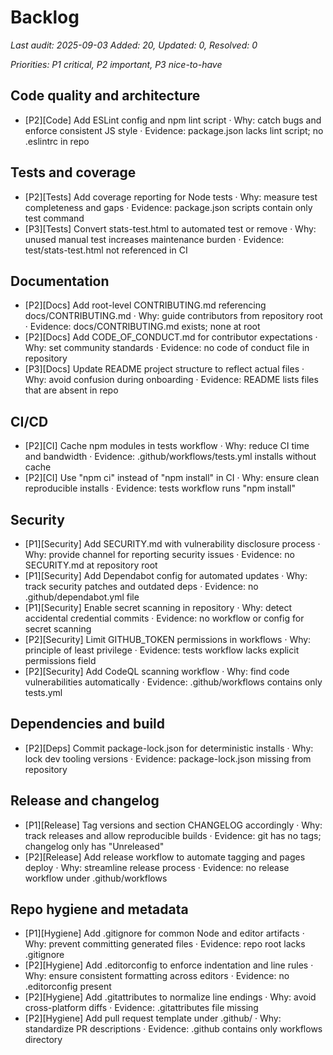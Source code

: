 # Backlog

_Last audit: 2025-09-03_
_Added: 20, Updated: 0, Resolved: 0_

_Priorities: P1 critical, P2 important, P3 nice-to-have_

## Code quality and architecture
- [P2][Code] Add ESLint config and npm lint script
  · Why: catch bugs and enforce consistent JS style
  · Evidence: package.json lacks lint script; no .eslintrc in repo

## Tests and coverage
- [P2][Tests] Add coverage reporting for Node tests
  · Why: measure test completeness and gaps
  · Evidence: package.json scripts contain only test command
- [P3][Tests] Convert stats-test.html to automated test or remove
  · Why: unused manual test increases maintenance burden
  · Evidence: test/stats-test.html not referenced in CI

## Documentation
- [P2][Docs] Add root-level CONTRIBUTING.md referencing docs/CONTRIBUTING.md
  · Why: guide contributors from repository root
  · Evidence: docs/CONTRIBUTING.md exists; none at root
- [P2][Docs] Add CODE_OF_CONDUCT.md for contributor expectations
  · Why: set community standards
  · Evidence: no code of conduct file in repository
- [P3][Docs] Update README project structure to reflect actual files
  · Why: avoid confusion during onboarding
  · Evidence: README lists files that are absent in repo

## CI/CD
- [P2][CI] Cache npm modules in tests workflow
  · Why: reduce CI time and bandwidth
  · Evidence: .github/workflows/tests.yml installs without cache
- [P2][CI] Use "npm ci" instead of "npm install" in CI
  · Why: ensure clean reproducible installs
  · Evidence: tests workflow runs "npm install"

## Security
- [P1][Security] Add SECURITY.md with vulnerability disclosure process
  · Why: provide channel for reporting security issues
  · Evidence: no SECURITY.md at repository root
- [P1][Security] Add Dependabot config for automated updates
  · Why: track security patches and outdated deps
  · Evidence: no .github/dependabot.yml file
- [P1][Security] Enable secret scanning in repository
  · Why: detect accidental credential commits
  · Evidence: no workflow or config for secret scanning
- [P2][Security] Limit GITHUB_TOKEN permissions in workflows
  · Why: principle of least privilege
  · Evidence: tests workflow lacks explicit permissions field
- [P2][Security] Add CodeQL scanning workflow
  · Why: find code vulnerabilities automatically
  · Evidence: .github/workflows contains only tests.yml

## Dependencies and build
- [P2][Deps] Commit package-lock.json for deterministic installs
  · Why: lock dev tooling versions
  · Evidence: package-lock.json missing from repository

## Release and changelog
- [P1][Release] Tag versions and section CHANGELOG accordingly
  · Why: track releases and allow reproducible builds
  · Evidence: git has no tags; changelog only has "Unreleased"
- [P2][Release] Add release workflow to automate tagging and pages deploy
  · Why: streamline release process
  · Evidence: no release workflow under .github/workflows

## Repo hygiene and metadata
- [P1][Hygiene] Add .gitignore for common Node and editor artifacts
  · Why: prevent committing generated files
  · Evidence: repo root lacks .gitignore
- [P2][Hygiene] Add .editorconfig to enforce indentation and line rules
  · Why: ensure consistent formatting across editors
  · Evidence: no .editorconfig present
- [P2][Hygiene] Add .gitattributes to normalize line endings
  · Why: avoid cross-platform diffs
  · Evidence: .gitattributes file missing
- [P2][Hygiene] Add pull request template under .github/
  · Why: standardize PR descriptions
  · Evidence: .github contains only workflows directory
